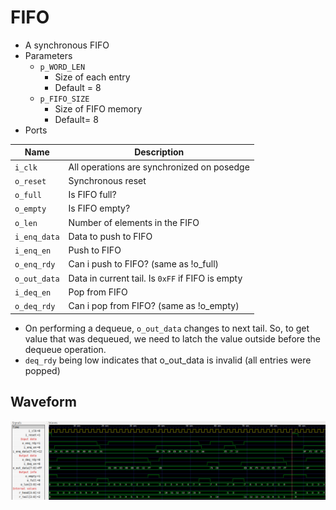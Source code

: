 # FIFO

- A synchronous FIFO
- Parameters
  - ```p_WORD_LEN```
    - Size of each entry
    - Default = 8
  - ```p_FIFO_SIZE``` 
    - Size of FIFO memory
    - Default= 8
- Ports

| Name              | Description |
|---                |---|
| ```i_clk```       | All operations are synchronized on posedge |
| ```o_reset```     | Synchronous reset|
| ```o_full```      | Is FIFO full? | 
| ```o_empty```     | Is FIFO empty? |
| ```o_len```       | Number of elements in the FIFO |
| ```i_enq_data```  | Data to push to FIFO |
| ```i_enq_en```    | Push to FIFO |
| ```o_enq_rdy```   | Can i push to FIFO? (same as !o_full) |
| ```o_out_data```  | Data in current tail. Is ```0xFF``` if FIFO is empty |
| ```i_deq_en```    | Pop from FIFO |
| ```o_deq_rdy```   | Can i pop from FIFO? (same as !o_empty) |

- On performing a dequeue, ```o_out_data``` changes to next tail. So, to get value that was dequeued, we need to latch the value outside before the dequeue operation.
- ```deq_rdy``` being low indicates that o_out_data is invalid (all entries were popped)

## Waveform

![](docs/fifo_wave.png)

